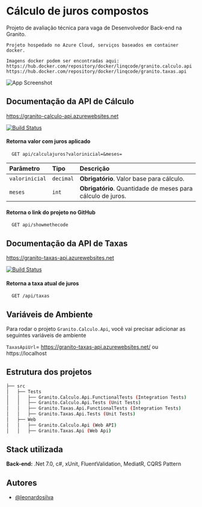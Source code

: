 
# Cálculo de juros compostos

Projeto de avaliação técnica para vaga de Desenvolvedor Back-end na Granito.
```
Projeto hospedado no Azure Cloud, serviços baseados em container docker.

Imagens docker podem ser encontradas aqui:
https://hub.docker.com/repository/docker/linqcode/granito.calculo.api
https://hub.docker.com/repository/docker/linqcode/granito.taxas.api

````




![App Screenshot](https://live.staticflickr.com/65535/52608330613_20fd59012e_c.jpg)


## Documentação da API de Cálculo
https://granito-calculo-api.azurewebsites.net

[![Build Status](https://dev.azure.com/linqcode/Schedule%20App/_apis/build/status/leonardo-linqcode.Granito.Calculo?branchName=master)](https://dev.azure.com/linqcode/Schedule%20App/_build/latest?definitionId=3&branchName=master)

#### Retorna valor com juros aplicado

```http
  GET api/calculajuros?valorinicial=&meses=
```

| Parâmetro   | Tipo       | Descrição                           |
| :---------- | :--------- | :---------------------------------- |
| `valorinicial` | `decimal` | **Obrigatório**. Valor base para cálculo. |
| `meses` | `int` | **Obrigatório**. Quantidade de meses para cálculo de juros. |

#### Retorna o link do projeto no GitHub

```http
  GET api/showmethecode
```

## Documentação da API de Taxas
https://granito-taxas-api.azurewebsites.net

[![Build Status](https://dev.azure.com/linqcode/Schedule%20App/_apis/build/status/leonardo-linqcode.Granito.Taxas?branchName=master)](https://dev.azure.com/linqcode/Schedule%20App/_build/latest?definitionId=2&branchName=master)

#### Retorna a taxa atual de juros

```http
  GET /api/taxas
```
## Variáveis de Ambiente

Para rodar o projeto `Granito.Calculo.Api`, você vai precisar adicionar as seguintes variáveis de ambiente

`TaxasApiUrl`= https://granito-taxas-api.azurewebsites.net/ ou https://localhost

## Estrutura dos projetos
```bash
├── src
│   ├── Tests
│   │   ├── Granito.Calculo.Api.FunctionalTests (Integration Tests)
│   │   ├── Granito.Calculo.Api.Tests (Unit Tests)
│   │   ├── Granito.Taxas.Api.FunctionalTests (Integration Tests)
│   │   ├── Granito.Taxas.Api.Tests (Unit Tests)
│   ├── Web
│   │   ├── Granito.Calculo.Api (Web API)
│   │   ├── Granito.Taxas.Api (Web Api)
```

## Stack utilizada

**Back-end:** .Net 7.0, c#, xUnit, FluentValidation, MediatR, CQRS Pattern
## Autores

- [@leonardosilva](https://www.github.com/leonardo-linqcode)


